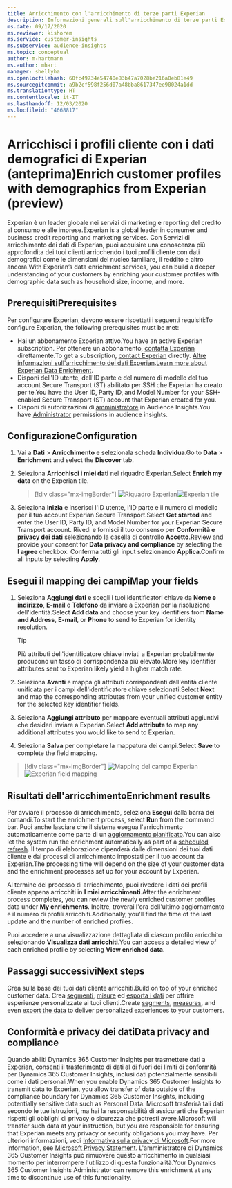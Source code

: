 ```yaml
---
title: Arricchimento con l'arricchimento di terze parti Experian
description: Informazioni generali sull'arricchimento di terze parti Experian.
ms.date: 09/17/2020
ms.reviewer: kishorem
ms.service: customer-insights
ms.subservice: audience-insights
ms.topic: conceptual
author: m-hartmann
ms.author: mhart
manager: shellyha
ms.openlocfilehash: 60fc49734e54740e83b47a7028be216a0eb81e49
ms.sourcegitcommit: a9b2cf598f256d07a48bba8617347ee90024a1dd
ms.translationtype: HT
ms.contentlocale: it-IT
ms.lasthandoff: 12/03/2020
ms.locfileid: "4668817"
---
```

# <a name="enrich-customer-profiles-with-demographics-from-experian-preview"></a><span data-ttu-id="dc9e8-103">Arricchisci i profili cliente con i dati demografici di Experian (anteprima)</span><span class="sxs-lookup"><span data-stu-id="dc9e8-103">Enrich customer profiles with demographics from Experian (preview)</span></span>

<span data-ttu-id="dc9e8-104">Experian è un leader globale nei servizi di marketing e reporting del credito al consumo e alle imprese.</span><span class="sxs-lookup"><span data-stu-id="dc9e8-104">Experian is a global leader in consumer and business credit reporting and marketing services.</span></span> <span data-ttu-id="dc9e8-105">Con Servizi di arricchimento dei dati di Experian, puoi acquisire una conoscenza più approfondita dei tuoi clienti arricchendo i tuoi profili cliente con dati demografici come le dimensioni del nucleo familiare, il reddito e altro ancora.</span><span class="sxs-lookup"><span data-stu-id="dc9e8-105">With Experian’s data enrichment services, you can build a deeper understanding of your customers by enriching your customer profiles with demographic data such as household size, income, and more.</span></span>

## <a name="prerequisites"></a><span data-ttu-id="dc9e8-106">Prerequisiti</span><span class="sxs-lookup"><span data-stu-id="dc9e8-106">Prerequisites</span></span>

<span data-ttu-id="dc9e8-107">Per configurare Experian, devono essere rispettati i seguenti requisiti:</span><span class="sxs-lookup"><span data-stu-id="dc9e8-107">To configure Experian, the following prerequisites must be met:</span></span>

- <span data-ttu-id="dc9e8-108">Hai un abbonamento Experian attivo.</span><span class="sxs-lookup"><span data-stu-id="dc9e8-108">You have an active Experian subscription.</span></span> <span data-ttu-id="dc9e8-109">Per ottenere un abbonamento, [contatta Experian](https://www.experian.com/marketing-services/contact) direttamente.</span><span class="sxs-lookup"><span data-stu-id="dc9e8-109">To get a subscription, [contact Experian](https://www.experian.com/marketing-services/contact) directly.</span></span> <span data-ttu-id="dc9e8-110">[Altre informazioni sull'arricchimento dei dati Experian](https://www.experian.com/marketing-services/microsoft?cmpid=ems_web_mci_cdppage).</span><span class="sxs-lookup"><span data-stu-id="dc9e8-110">[Learn more about Experian Data Enrichment](https://www.experian.com/marketing-services/microsoft?cmpid=ems_web_mci_cdppage).</span></span>
- <span data-ttu-id="dc9e8-111">Disponi dell'ID utente, dell'ID parte e del numero di modello del tuo account Secure Transport (ST) abilitato per SSH che Experian ha creato per te.</span><span class="sxs-lookup"><span data-stu-id="dc9e8-111">You have the User ID, Party ID, and Model Number for your SSH-enabled Secure Transport (ST) account that Experian created for you.</span></span>
- <span data-ttu-id="dc9e8-112">Disponi di autorizzazioni di [amministratore](permissions.md#administrator) in Audience Insights.</span><span class="sxs-lookup"><span data-stu-id="dc9e8-112">You have [Administrator](permissions.md#administrator) permissions in audience insights.</span></span>

## <a name="configuration"></a><span data-ttu-id="dc9e8-113">Configurazione</span><span class="sxs-lookup"><span data-stu-id="dc9e8-113">Configuration</span></span>

1. <span data-ttu-id="dc9e8-114">Vai a **Dati** > **Arricchimento** e selezionala scheda **Individua**.</span><span class="sxs-lookup"><span data-stu-id="dc9e8-114">Go to **Data** > **Enrichment** and select the **Discover** tab.</span></span>

1. <span data-ttu-id="dc9e8-115">Seleziona **Arricchisci i miei dati** nel riquadro Experian.</span><span class="sxs-lookup"><span data-stu-id="dc9e8-115">Select **Enrich my data** on the Experian tile.</span></span>

   > [!div class="mx-imgBorder"]
   > <span data-ttu-id="dc9e8-116">![Riquadro Experian](media/experian-tile.png "Riquadro Experian")</span><span class="sxs-lookup"><span data-stu-id="dc9e8-116">![Experian tile](media/experian-tile.png "Experian tile")</span></span>

1. <span data-ttu-id="dc9e8-117">Seleziona **Inizia** e inserisci l'ID utente, l'ID parte e il numero di modello per il tuo account Experian Secure Transport.</span><span class="sxs-lookup"><span data-stu-id="dc9e8-117">Select **Get started** and enter the User ID, Party ID, and Model Number for your Experian Secure Transport account.</span></span> <span data-ttu-id="dc9e8-118">Rivedi e fornisci il tuo consenso per **Conformità e privacy dei dati** selezionando la casella di controllo **Accetto**.</span><span class="sxs-lookup"><span data-stu-id="dc9e8-118">Review and provide your consent for **Data privacy and compliance** by selecting the **I agree** checkbox.</span></span> <span data-ttu-id="dc9e8-119">Conferma tutti gli input selezionando **Applica**.</span><span class="sxs-lookup"><span data-stu-id="dc9e8-119">Confirm all inputs by selecting **Apply**.</span></span>

## <a name="map-your-fields"></a><span data-ttu-id="dc9e8-120">Esegui il mapping dei campi</span><span class="sxs-lookup"><span data-stu-id="dc9e8-120">Map your fields</span></span>

1. <span data-ttu-id="dc9e8-121">Seleziona **Aggiungi dati** e scegli i tuoi identificatori chiave da **Nome e indirizzo**, **E-mail** o **Telefono** da inviare a Experian per la risoluzione dell'identità.</span><span class="sxs-lookup"><span data-stu-id="dc9e8-121">Select **Add data** and choose your key identifiers from **Name and Address**, **E-mail**, or **Phone** to send to Experian for identity resolution.</span></span>

   > [!TIP]
   > <span data-ttu-id="dc9e8-122">Più attributi dell'identificatore chiave inviati a Experian probabilmente producono un tasso di corrispondenza più elevato.</span><span class="sxs-lookup"><span data-stu-id="dc9e8-122">More key identifier attributes sent to Experian likely yield a higher match rate.</span></span>

1. <span data-ttu-id="dc9e8-123">Seleziona **Avanti** e mappa gli attributi corrispondenti dall'entità cliente unificata per i campi dell'identificatore chiave selezionati.</span><span class="sxs-lookup"><span data-stu-id="dc9e8-123">Select **Next** and map the corresponding attributes from your unified customer entity for the selected key identifier fields.</span></span>

1. <span data-ttu-id="dc9e8-124">Seleziona **Aggiungi attributo** per mappare eventuali attributi aggiuntivi che desideri inviare a Experian.</span><span class="sxs-lookup"><span data-stu-id="dc9e8-124">Select **Add attribute** to map any additional attributes you would like to send to Experian.</span></span>

1.  <span data-ttu-id="dc9e8-125">Seleziona **Salva** per completare la mappatura dei campi.</span><span class="sxs-lookup"><span data-stu-id="dc9e8-125">Select **Save** to complete the field mapping.</span></span>

   > [!div class="mx-imgBorder"]
   > <span data-ttu-id="dc9e8-126">![Mapping del campo Experian](media/experian-field-mapping.png "Mapping del campo Experian")</span><span class="sxs-lookup"><span data-stu-id="dc9e8-126">![Experian field mapping](media/experian-field-mapping.png "Experian field mapping")</span></span>

## <a name="enrichment-results"></a><span data-ttu-id="dc9e8-127">Risultati dell'arricchimento</span><span class="sxs-lookup"><span data-stu-id="dc9e8-127">Enrichment results</span></span>

<span data-ttu-id="dc9e8-128">Per avviare il processo di arricchimento, seleziona **Esegui** dalla barra dei comandi.</span><span class="sxs-lookup"><span data-stu-id="dc9e8-128">To start the enrichment process, select **Run** from the command bar.</span></span> <span data-ttu-id="dc9e8-129">Puoi anche lasciare che il sistema esegua l'arricchimento automaticamente come parte di un [aggiornamento pianificato](system.md#schedule-tab).</span><span class="sxs-lookup"><span data-stu-id="dc9e8-129">You can also let the system run the enrichment automatically as part of a [scheduled refresh](system.md#schedule-tab).</span></span> <span data-ttu-id="dc9e8-130">Il tempo di elaborazione dipenderà dalle dimensioni dei tuoi dati cliente e dai processi di arricchimento impostati per il tuo account da Experian.</span><span class="sxs-lookup"><span data-stu-id="dc9e8-130">The processing time will depend on the size of your customer data and the enrichment processes set up for your account by Experian.</span></span>

<span data-ttu-id="dc9e8-131">Al termine del processo di arricchimento, puoi rivedere i dati dei profili cliente appena arricchiti in **I miei arricchimenti**.</span><span class="sxs-lookup"><span data-stu-id="dc9e8-131">After the enrichment process completes, you can review the newly enriched customer profiles data under **My enrichments**.</span></span> <span data-ttu-id="dc9e8-132">Inoltre, troverai l'ora dell'ultimo aggiornamento e il numero di profili arricchiti.</span><span class="sxs-lookup"><span data-stu-id="dc9e8-132">Additionally, you'll find the time of the last update and the number of enriched profiles.</span></span>

<span data-ttu-id="dc9e8-133">Puoi accedere a una visualizzazione dettagliata di ciascun profilo arricchito selezionando **Visualizza dati arricchiti**.</span><span class="sxs-lookup"><span data-stu-id="dc9e8-133">You can access a detailed view of each enriched profile by selecting **View enriched data**.</span></span>

## <a name="next-steps"></a><span data-ttu-id="dc9e8-134">Passaggi successivi</span><span class="sxs-lookup"><span data-stu-id="dc9e8-134">Next steps</span></span>

<span data-ttu-id="dc9e8-135">Crea sulla base dei tuoi dati cliente arricchiti.</span><span class="sxs-lookup"><span data-stu-id="dc9e8-135">Build on top of your enriched customer data.</span></span> <span data-ttu-id="dc9e8-136">Crea [segmenti](segments.md), [misure](measures.md) ed [esporta i dati](export-destinations.md) per offrire esperienze personalizzate ai tuoi clienti.</span><span class="sxs-lookup"><span data-stu-id="dc9e8-136">Create [segments](segments.md), [measures](measures.md), and even [export the data](export-destinations.md) to deliver personalized experiences to your customers.</span></span>

## <a name="data-privacy-and-compliance"></a><span data-ttu-id="dc9e8-137">Conformità e privacy dei dati</span><span class="sxs-lookup"><span data-stu-id="dc9e8-137">Data privacy and compliance</span></span>

<span data-ttu-id="dc9e8-138">Quando abiliti Dynamics 365 Customer Insights per trasmettere dati a Experian, consenti il trasferimento di dati al di fuori dei limiti di conformità per Dynamics 365 Customer Insights, inclusi dati potenzialmente sensibili come i dati personali.</span><span class="sxs-lookup"><span data-stu-id="dc9e8-138">When you enable Dynamics 365 Customer Insights to transmit data to Experian, you allow transfer of data outside of the compliance boundary for Dynamics 365 Customer Insights, including potentially sensitive data such as Personal Data.</span></span> <span data-ttu-id="dc9e8-139">Microsoft trasferirà tali dati secondo le tue istruzioni, ma hai la responsabilità di assicurarti che Experian rispetti gli obblighi di privacy o sicurezza che potresti avere.</span><span class="sxs-lookup"><span data-stu-id="dc9e8-139">Microsoft will transfer such data at your instruction, but you are responsible for ensuring that Experian meets any privacy or security obligations you may have.</span></span> <span data-ttu-id="dc9e8-140">Per ulteriori informazioni, vedi [Informativa sulla privacy di Microsoft](https://go.microsoft.com/fwlink/?linkid=396732).</span><span class="sxs-lookup"><span data-stu-id="dc9e8-140">For more information, see [Microsoft Privacy Statement](https://go.microsoft.com/fwlink/?linkid=396732).</span></span>
<span data-ttu-id="dc9e8-141">L'amministratore di Dynamics 365 Customer Insights può rimuovere questo arricchimento in qualsiasi momento per interrompere l'utilizzo di questa funzionalità.</span><span class="sxs-lookup"><span data-stu-id="dc9e8-141">Your Dynamics 365 Customer Insights Administrator can remove this enrichment at any time to discontinue use of this functionality.</span></span>
